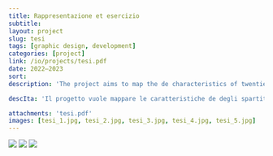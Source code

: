 ```yaml
---
title: Rappresentazione et esercizio
subtitle: 
layout: project
slug: tesi
tags: [graphic design, development]
categories: [project]
link: /io/projects/tesi.pdf
date: 2022—2023
sort:
description: 'The project aims to map the de characteristics of twentieth-century music graphic scores so as to design a digital archive to accommodate them. To do this, the work of Domenico Guaccero, an Apulian musician active between the 1960s and 1980s, was taken as a sample. After a theoretical analysis based mainly on the framework developed by Andrea Valle in his <i>La notazione musicale contemporanea</i> (2002), the data acquired from these scores were put into logical form. For the production of the prototype, the state of the art of archives in the cultural field, and specifically music, was analyzed, thus designing an architecture in line with the Italian REICAT cataloging rules, combined with the graphic score analysis categories developed by Kurt Stone in 1980. The result is an archive model that is heterarchical and scalable to graphic scores in general, a working and implementable prototype of which is presented with this thesis.'

descIta: 'Il progetto vuole mappare le caratteristiche de degli spartiti grafici del Novecento in modo da progettare un archivio digitale che le accolga. Per farlo si è preso a campione l’opera di Domenico Guaccero, musicista pugliese attivo tra gli anni Sessanta e Ottanta. Dopo un’analisi teorica basata principalmente sul quadro di riferimento elaborato da Andrea Valle nel suo La notazione musicale contemporanea, si è proceduto a mettere in forma logica i dati acquisiti da questi spartiti. Per la produzione del prototipo si è analizzato lo stato dell’arte degli archivi nel campo culturale, e specificatamente musicale, progettando quindi un’architettura in linea con le regole di catalogazione italiane REICAT, combinate con le categorie d’analisi degli spartiti grafici messe a punto da Kurt Stone nel 1980. Il risultato è un modello di archivio eterarchico e scalabile agli spartiti grafici in generale, di cui si presenta con questa tesi un prototipo funzionante e implementabile. '

attachments: 'tesi.pdf' 
images: [tesi_1.jpg, tesi_2.jpg, tesi_3.jpg, tesi_4.jpg, tesi_5.jpg]
---
```

![]({{site.baseurl}}/projects/tesi_1.jpg)
![]({{site.baseurl}}/projects/tesi_2.jpg)
![]({{site.baseurl}}/projects/tesi_5.jpg)

<!--
![]({{site.baseurl}}/projects/tesi_3.jpg)
![]({{site.baseurl}}/projects/tesi_4.jpg)
![]({{site.baseurl}}/projects/tesi_5.jpg)
you can [download pdf]({{site.url}}{{site.baseurl}}/projects/tesi.pdf) here.

-->
